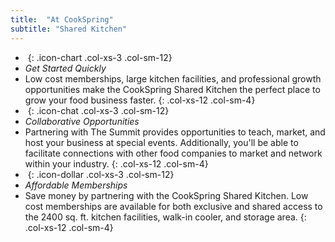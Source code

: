 ```yaml
---
title:  "At CookSpring"
subtitle: "Shared Kitchen"
---
```

- _&nbsp;_{: .icon-chart .col-xs-3 .col-sm-12}
- *Get Started Quickly*
- Low cost memberships, large kitchen facilities, and professional growth opportunities make the CookSpring Shared Kitchen the perfect place to grow your food business faster.
{: .col-xs-12 .col-sm-4}
- _&nbsp;_{: .icon-chat .col-xs-3 .col-sm-12}
- *Collaborative Opportunities*
- Partnering with The Summit provides opportunities to teach, market, and host your business at special events.  Additionally, you'll be able to facilitate connections with other food companies to market and network within your industry.
{: .col-xs-12 .col-sm-4}
- _&nbsp;_{: .icon-dollar .col-xs-3 .col-sm-12}
- *Affordable Memberships*
- Save money by partnering with the CookSpring Shared Kitchen. Low cost memberships are available for both exclusive and shared access to the 2400 sq. ft. kitchen facilities, walk-in cooler, and storage area.
{: .col-xs-12 .col-sm-4}